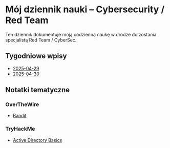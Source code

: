 # Mój dziennik nauki – Cybersecurity / Red Team

Ten dziennik dokumentuje moją codzienną naukę w drodze do zostania specjalistą Red Team / CyberSec.

## Tygodniowe wpisy
- [2025-04-29](tygodnie/2025-04-29.md)
- [2025-04-30](tygodnie/2025-04-30.md)

## Notatki tematyczne

### OverTheWire
- [Bandit](overthewire/bandit.md)

### TryHackMe
- [Active Directory Basics](tryhackme/active-directory.md)
